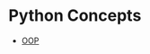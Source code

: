 # Python Concepts

<ul>
  <li><a href = 'https://github.com/Harsh1347/Python_Concepts/tree/master/OOP'> OOP </a></li>
  
